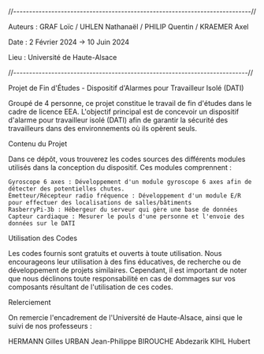 //---------------------------------------------------------------------------//

Auteurs : GRAF Loïc / UHLEN Nathanaël / PHILIP Quentin / KRAEMER Axel

Date : 2 Février 2024 -> 10 Juin 2024

Lieu : Université de Haute-Alsace

//--------------------------------------------------------------------------//

Projet de Fin d'Études - Dispositif d'Alarmes pour Travailleur Isolé (DATI)

Groupé de 4 personne, ce projet constitue le travail de fin d'études dans le cadre de licence EEA. L'objectif principal est de concevoir un dispositif d'alarme pour travailleur isolé (DATI) afin de garantir la sécurité des travailleurs dans des environnements où ils opèrent seuls.

Contenu du Projet

Dans ce dépôt, vous trouverez les codes sources des différents modules utilisés dans la conception du dispositif. Ces modules comprennent :

    Gyroscope 6 axes : Développement d'un module gyroscope 6 axes afin de détecter des potentielles chutes.
    Émetteur/Récepteur radio fréquence : Développement d'un module E/R pour effectuer des localisations de salles/bâtiments
    RasberryPi-3b : Hébergeur du serveur qui gère une base de données
    Capteur cardiaque : Mesurer le pouls d'une personne et l'envoie des données sur le DATI

Utilisation des Codes

Les codes fournis sont gratuits et ouverts à toute utilisation. Nous encourageons leur utilisation à des fins éducatives, 
de recherche ou de développement de projets similaires. 
Cependant, il est important de noter que nous déclinons toute responsabilité en cas de dommages sur vos composants résultant de l'utilisation de ces codes.

Relerciement 

On remercie l'encadrement de l'Université de Haute-Alsace, ainsi que le suivi de nos professeurs :

HERMANN Gilles
URBAN Jean-Philippe
BIROUCHE Abdezarik
KIHL Hubert
